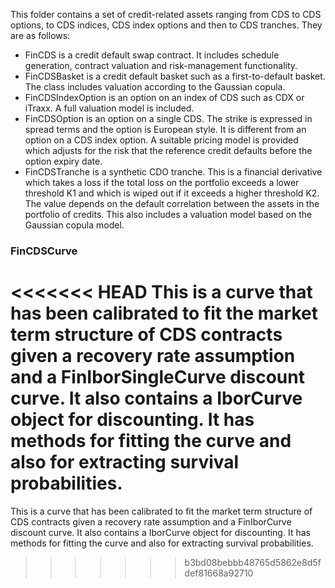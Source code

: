 This folder contains a set of credit-related assets ranging from CDS to CDS options, to CDS indices, CDS index options and then to CDS tranches. They are as follows:
* FinCDS is a credit default swap contract. It includes schedule generation, contract valuation and risk-management functionality.
* FinCDSBasket is a credit default basket such as a first-to-default basket. The class includes valuation according to the Gaussian copula.
* FinCDSIndexOption is an option on an index of CDS such as CDX or iTraxx. A full valuation model is included.
* FinCDSOption is an option on a single CDS. The strike is expressed in spread terms and the option is European style. It is different from an option on a CDS index option. A suitable pricing model is provided which adjusts for the risk that the reference credit defaults before the option expiry date.
* FinCDSTranche is a synthetic CDO tranche. This is a financial derivative which takes a loss if the total loss on the portfolio exceeds a lower threshold K1 and which is wiped out if it exceeds a higher threshold K2. The value depends on the default correlation between the assets in the portfolio of credits. This also includes a valuation model based on the Gaussian copula model.


### FinCDSCurve
<<<<<<< HEAD
This is a curve that has been calibrated to fit the market term structure of CDS contracts given a recovery rate assumption and a FinIborSingleCurve discount curve. It also contains a IborCurve object for discounting. It has methods for fitting the curve and also for extracting survival probabilities.
=======
This is a curve that has been calibrated to fit the market term structure of CDS contracts given a recovery rate assumption and a FinIborCurve discount curve. It also contains a IborCurve object for discounting. It has methods for fitting the curve and also for extracting survival probabilities.
>>>>>>> b3bd08bebbb48765d5862e8d5fdef81668a92710
